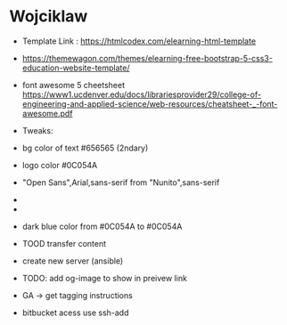 # Wojciklaw


* Template Link    : https://htmlcodex.com/elearning-html-template
* https://themewagon.com/themes/elearning-free-bootstrap-5-css3-education-website-template/
* font awesome 5 cheetsheet https://www1.ucdenver.edu/docs/librariesprovider29/college-of-engineering-and-applied-science/web-resources/cheatsheet-_-font-awesome.pdf
* Tweaks:
* bg color of text #656565 (2ndary)
* logo color #0C054A
* "Open Sans",Arial,sans-serif  from "Nunito",sans-serif
* <link href="https://fonts.googleapis.com/css2?family=Heebo:wght@400;500;600&family=Nunito:wght@600;700;800&display=swap" rel="stylesheet">
* <link rel="stylesheet" href="http://fonts.googleapis.com/css?family=Noto+Serif:400,400italic,700|Open+Sans:300,400,600,700">
* dark blue color from #0C054A to #0C054A

* TOOD transfer content
* create new server (ansible)
* TODO: add og-image to show in preivew link
* GA -> get tagging instructions
* bitbucket acess use ssh-add 